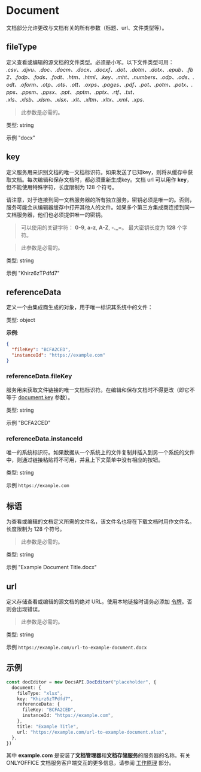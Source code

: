 ﻿# Document

文档部分允许更改与文档有关的所有参数（标题、url、文件类型等）。

## fileType

 定义查看或编辑的源文档的文件类型。必须是小写。以下文件类型可用： *.csv、.djvu、.doc、.docm、.docx、.docxf、.dot、.dotm、.dotx、.epub、.fb2、.fodp、.fods、.fodt、.htm、.html、.key、.mht、.numbers、.odp、.ods、.odt、.oform、.otp、.ots、.ott、.oxps、.pages、.pdf、.pot、.potm、.potx、.pps、.ppsm、.ppsx、.ppt、.pptm、.pptx、.rtf、.txt、<!-- .vsdm、.vsdx、.vssm、.vssx、.vstm、.vstx、--> .xls、.xlsb、.xlsm、.xlsx、.xlt、.xltm、.xltx、.xml、.xps*.

> 此参数是必需的。

类型: string

示例 "docx"

## key

定义服务用来识别文档的唯一文档标识符。如果发送了已知key，则将从缓存中获取文档。每次编辑和保存文档时，都必须重新生成key。文档 url 可以用作 **key**，但不能使用特殊字符，长度限制为 128 个符号。

请注意，对于连接到同一文档服务器的所有独立服务，密钥必须是唯一的。否则，服务可能会从编辑器缓存中打开其他人的文件。如果多个第三方集成商连接到同一文档服务器，他们也必须提供唯一的密钥。

> 可以使用的关键字符： **0-9**, **a-z**, **A-Z**, **-.\_=**。 最大密钥长度为 **128** 个字符。

> 此参数是必需的。

类型: string

示例 "Khirz6zTPdfd7"

## referenceData

定义一个由集成商生成的对象，用于唯一标识其系统中的文件：

类型: object

**示例**:

``` json
{
  "fileKey": "BCFA2CED",
  "instanceId": "https://example.com"
}
```

### referenceData.fileKey
    
服务用来获取文件链接的唯一文档标识符。在编辑和保存文档时不得更改（即它不等于 [document.key](#key) 参数）。

类型: string

示例 "BCFA2CED"

### referenceData.instanceId

 唯一的系统标识符。如果数据从一个系统上的文件复制并插入到另一个系统的文件中，则通过链接粘贴将不可用，并且上下文菜单中没有相应的按钮。

类型: string

示例 `https://example.com`

## 标语

为查看或编辑的文档定义所需的文件名，该文件名也将在下载文档时用作文件名。长度限制为 128 个符号。

> 此参数是必需的。

类型: string

示例 "Example Document Title.docx"

## url

定义存储查看或编辑的源文档的绝对 URL。使用本地链接时请务必添加 [令牌](../../../get-started/how-it-works/security.md)。否则会出现错误。

> 此参数是必需的。

类型: string

示例 `https://example.com/url-to-example-document.docx`

## 示例

``` ts
const docEditor = new DocsAPI.DocEditor("placeholder", {
  document: {
    fileType: "xlsx",
    key: "Khirz6zTPdfd7",
    referenceData: {
      fileKey: "BCFA2CED",
      instanceId: "https://example.com",
    },
    title: "Example Title",
    url: "https://example.com/url-to-example-document.xlsx",
  },
})
```

其中 **example.com** 是安装了**文档管理器**和**文档存储服务**的服务器的名称。有关 ONLYOFFICE 文档服务客户端交互的更多信息，请参阅 [工作原理](../../../get-started/how-it-works/how-it-works.md) 部分。
